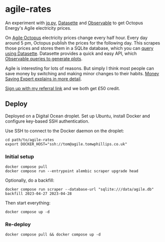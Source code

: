 # agile-rates

An experiment with [jq.py](https://github.com/mwilliamson/jq.py), [Datasette](https://datasette.io/) and [Observable](https://observablehq.com/) to get Octopus Energy's Agile electricity prices.

On [Agile Octopus](https://octopus.energy/agile/) electricity prices change every half hour.
Every day around 5 pm, Octopus publish the prices for the following day.
This scrapes those prices and stores them in a SQLite database, which you can [query using Datasette](https://agile.tomwphillips.co.uk/).
Datasette provides a quick and easy API, which [Observable queries to generate plots](https://observablehq.com/@tomwphillips/octopus-agile-rates).

Agile is interesting for lots of reasons. But simply I think most people can save money by switching and making minor changes to their habits. [Money Saving Expert explains in more detail](https://www.moneysavingexpert.com/news/2023/02/wholesale-energy-prices-are-falling---is-it-worth-switching-to-o/).

[Sign up with my referral link](https://share.octopus.energy/tan-tiger-133) and we both get £50 credit.

## Deploy

Deployed on a Digital Ocean droplet. Set up Ubuntu, install Docker and configure key-based SSH authentication.

Use SSH to connect to the Docker daemon on the droplet:

```
cd path/to/agile-rates
export DOCKER_HOST="ssh://tom@agile.tomwphillips.co.uk"
```

### Initial setup

```
docker compose pull
docker compose run --entrypoint alembic scraper upgrade head
```

Optionally, do a backfill:

```
docker compose run scraper --database-url "sqlite:///data/agile.db" backfill 2023-04-27 2023-04-28
```

Then start everything:

```
docker compose up -d
```

### Re-deploy

```
docker compose pull && docker compose up -d
```

